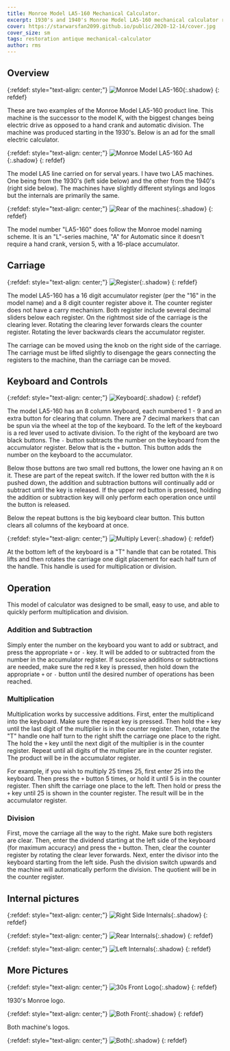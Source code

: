 ```yaml
---
title: Monroe Model LA5-160 Mechanical Calculator.
excerpt: 1930's and 1940's Monroe Model LA5-160 mechanical calculator repair, cover removal, functions, and basic operation.
cover: https://starwarsfan2099.github.io/public/2020-12-14/cover.jpg
cover_size: sm
tags: restoration antique mechanical-calculator
author: rms
---
```


## Overview 

{:refdef: style="text-align: center;"}
![Monroe Model LA5-160](../public/2020-12-14/both_main.JPG){:.shadow}
{: refdef}

These are two examples of the Monroe Model LA5-160 product line. This machine is the successor to the model K, with the biggest changes being electric drive as opposed to a hand crank and automatic division. The machine was produced starting in the 1930's. Below is an ad for the small electric calculator. 

{:refdef: style="text-align: center;"}
![Monroe Model LA5-160 Ad](../public/2020-12-14/ad.jpg){:.shadow}
{: refdef}

The model LA5 line carried on for serval years. I have two LA5 machines. One being from the 1930's (left side below) and the other from the 1940's (right side below). The machines have slightly different stylings and logos but the internals are primarily the same. 

{:refdef: style="text-align: center;"}
![Rear of the machines](../public/2020-12-14/back_both.jpg){:.shadow}
{: refdef}

The model number "LA5-160" does follow the Monroe model naming scheme. It is an "L"-series machine, "A" for Automatic since it doesn't require a hand crank, version 5, with a 16-place accumulator.

## Carriage

{:refdef: style="text-align: center;"}
![Register](../public/2020-12-14/register.jpg){:.shadow}
{: refdef}

The model LA5-160 has a 16 digit accumulator register (per the "16" in the model name) and a 8 digit counter register above it. The counter register does not have a carry mechanism. Both register include several decimal sliders below each register. On the rightmost side of the carriage is the clearing lever. Rotating the clearing lever forwards clears the counter register. Rotating the lever backwards clears the accumulator register.

The carriage can be moved using the knob on the right side of the carriage. The carriage must be lifted slightly to disengage the gears connecting the registers to the machine, than the carriage can be moved. 

## Keyboard and Controls

{:refdef: style="text-align: center;"}
![Keyboard](../public/2020-12-14/keyboard.jpg){:.shadow}
{: refdef}

The model LA5-160 has an 8 column keyboard, each numbered 1 - 9 and an extra button for clearing that column. There are 7 decimal markers that can be spun via the wheel at the top of the keyboard. To the left of the keyboard is a red lever used to activate division. To the right of the keyboard are two black buttons. The `-` button subtracts the number on the keyboard from the accumulator register. Below that is the `+` button. This button adds the number on the keyboard to the accumulator.

Below those buttons are two small red buttons, the lower one having an `R` on it. These are part of the repeat switch. If the lower red button with the `R` is pushed down, the addition and subtraction buttons will continually add or subtract until the key is released. If the upper red button is pressed, holding the addition or subtraction key will only perform each operation once until the button is released.

Below the repeat buttons is the big keyboard clear button. This button clears all columns of the keyboard at once. 

{:refdef: style="text-align: center;"}
![Multiply Lever](../public/2020-12-14/multiply_flip.jpg){:.shadow}
{: refdef}

At the bottom left of the keyboard is a "T" handle that can be rotated. This lifts and then rotates the carriage one digit placement for each half turn of the handle. This handle is used for multiplication or division.

## Operation

This model of calculator was designed to be small, easy to use, and able to quickly perform multiplication and division. 

### Addition and Subtraction

Simply enter the number on the keyboard you want to add or subtract, and press the appropriate `+` or `-` key. It will be added to or subtracted from the number in the accumulator register. If successive additions or subtractions are needed, make sure the red `R` key is pressed, then hold down the appropriate `+` or `-` button until the desired number of operations has been reached. 

### Multiplication

Multiplication works by successive additions. First, enter the multiplicand into the keyboard. Make sure the repeat key is pressed. Then hold the `+` key until the last digit of the multiplier is in the counter register. Then, rotate the "T" handle one half turn to the right shift the carriage one place to the right. The hold the `+` key until the next digit of the multiplier is in the counter register. Repeat until all digits of the multiplier are in the counter register. The product will be in the accumulator register.

For example, if you wish to multiply 25 times 25, first enter 25 into the keyboard. Then press the `+` button 5 times, or hold it until 5 is in the counter register. Then shift the carriage one place to the left. Then hold or press the `+` key until 25 is shown in the counter register. The result will be in the accumulator register. 

### Division

First, move the carriage all the way to the right. Make sure both registers are clear. Then, enter the dividend starting at the left side of the keyboard (for maximum accuracy) and press the `+` button. Then, clear the counter register by rotating the clear lever forwards. Next, enter the divisor into the keyboard starting from the left side. Push the division switch upwards and the machine will automatically perform the division. The quotient will be in the counter register. 

## Internal pictures

{:refdef: style="text-align: center;"}
![Right Side Internals](../public/2020-12-14/right_internals.jpg){:.shadow}
{: refdef}

{:refdef: style="text-align: center;"}
![Rear Internals](../public/2020-12-14/rear_internals.jpg){:.shadow}
{: refdef}

{:refdef: style="text-align: center;"}
![Left Internals](../public/2020-12-14/left_internals.jpg){:.shadow}
{: refdef}

## More Pictures

{:refdef: style="text-align: center;"}
![30s Front Logo](../public/2020-12-14/30s_front.jpg){:.shadow}
{: refdef}

1930's Monroe logo.

{:refdef: style="text-align: center;"}
![Both Front](../public/2020-12-14/both_front.jpg){:.shadow}
{: refdef}

Both machine's logos. 

{:refdef: style="text-align: center;"}
![Both ](../public/2020-12-14/both.jpg){:.shadow}
{: refdef}